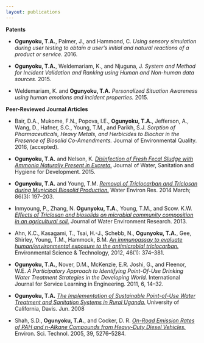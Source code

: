 ```yaml
---
layout: publications
---
```

**Patents**
- **Ogunyoku, T.A.**, Palmer, J., and Hammond, C. *Using sensory simulation during user testing to obtain a user’s initial and natural reactions of a product or service.* 2016.

- **Ogunyoku, T.A.**, Weldemariam, K., and Njuguna, J. *System and Method for Incident Validation and Ranking using Human and Non-human data sources.* 2015.

- Weldemariam, K. and **Ogunyoku, T.A.** *Personalized Situation Awareness using human emotions and incident properties.* 2015.

**Peer-Reviewed Journal Articles**
- Bair, D.A., Mukome, F.N., Popova, I.E., **Ogunyoku, T.A.**, Jefferson, A., Wang, D., Hafner, S.C., Young, T.M., and Parikh, S.J. *Sorption of Pharmaceuticals, Heavy Metals, and Herbicides to Biochar in the Presence of Biosolid Co-Amendments.* Journal of Environmental Quality. 2016, (accepted).

- **Ogunyoku, T.A.** and Nelson, K. [*Disinfection of Fresh Fecal Sludge with Ammonia Naturally Present in Excreta.*](http://www.taogunyoku.com/s/Ogunyoku-and-Nelson-2016-WASHDEV-1.pdf) Journal of Water, Sanitation and Hygiene for Development. 2015.

- **Ogunyoku, T.A.** and Young, T.M. [*Removal of Triclocarban and Triclosan during Municipal Biosolid Production.*](http://www.taogunyoku.com/s/Removal-of-Triclocarban-and-Triclosan-during-Municipal-Biosolid-Production.pdf) Water Environ Res. 2014 March; 86(3): 197–203.

- Inmyoung, P., Zhang, N. **Ogunyoku, T.A.**, Young, T.M., and Scow. K.W. [*Effects of Triclosan and biosolids on microbial community composition in an agricultural soil.*](http://www.taogunyoku.com/s/Effects-of-Triclosan-and-Biosolids-on-Microbial-Community-Composition-in-an-Agricultural-Soil.pdf) Journal of Water Environment Research. 2013.

- Ahn, K.C., Kasagami, T., Tsai, H.-J., Schebb, N., **Ogunyoku, T.A.**, Gee, Shirley, Young, T.M., Hammock, B.M. [*An immunoassay to evaluate human/environmental exposure to the antimicrobial triclocarban.*](http://www.taogunyoku.com/s/An_Immunoassay_To_Evaluate_HumanEnvironmental_Expo.pdf) Environmental Science & Technology, 2012, 46(1): 374–381.

- **Ogunyoku, T.A.**, Nover, D.M., McKenzie, E.R. Joshi, G., and Fleenor, W.E. *A Participatory Approach to Identifying Point-Of-Use Drinking Water Treatment Strategies in the Developing World.* International Journal for Service Learning in Engineering. 2011, 6, 14–32.

- **Ogunyoku, T.A.** [*The Implementation of Sustainable Point-of-Use Water Treatment and Sanitation Systems in Rural Uganda.*](http://www.whaintl.com/documents/Uganda-UC-Davis-Ogunyoku_TA_M.S._Report.pdf) University of California, Davis. Jun. 2008

- Shah, S.D., **Ogunyoku, T.A.**, and Cocker, D. R. [*On-Road Emission Rates of PAH and n-Alkane Compounds from Heavy-Duty Diesel Vehicles.*](http://www.engr.ucr.edu/~dcocker/JA22.pdf) Environ. Sci. Technol. 2005, 39, 5276–5284.
